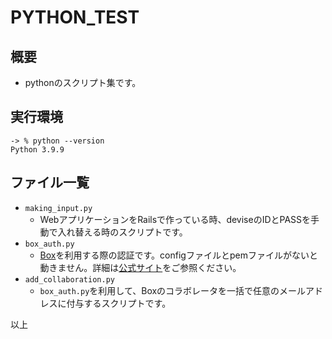 # PYTHON_TEST

## 概要

- pythonのスクリプト集です。

## 実行環境

```shell
-> % python --version
Python 3.9.9
```

## ファイル一覧

- `making_input.py`
  - WebアプリケーションをRailsで作っている時、deviseのIDとPASSを手動で入れ替える時のスクリプトです。
- `box_auth.py`
  - [Box](https://box.com)を利用する際の認証です。configファイルとpemファイルがないと動きません。詳細は[公式サイト](https://ja.developer.box.com/guides/authentication/jwt/with-sdk/)をご参照ください。
- `add_collaboration.py`
  - `box_auth.py`を利用して、Boxのコラボレータを一括で任意のメールアドレスに付与するスクリプトです。

以上
